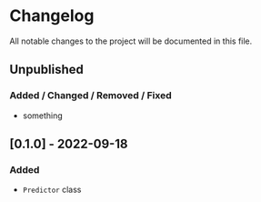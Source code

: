 # Changelog

All notable changes to the project will be documented in this file.

## Unpublished
### Added / Changed / Removed / Fixed
- something

## [0.1.0] - 2022-09-18
### Added
- `Predictor` class
